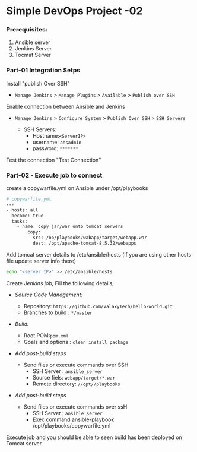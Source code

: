 # Simple DevOps Project -02

### Prerequisites:
1. Ansible server
2. Jenkins Server
3. Tocmat Server

### Part-01 Integration Setps

Install "publish Over SSH"
 - `Manage Jenkins` > `Manage Plugins` > `Available` > `Publish over SSH` 

Enable connection between Ansible and Jenkins

- `Manage Jenkins` > `Configure System` > `Publish Over SSH` > `SSH Servers` 

	- SSH Servers:
		- Hostname:`<ServerIP>`
		- username: `ansadmin`
		- password: `*******`
		
Test the connection "Test Connection"

### Part-02 - Execute job to connect 

create a copywarfile.yml on Ansible under /opt/playbooks

```sh 
# copywarfile.yml
---
- hosts: all 
  become: true
  tasks: 
    - name: copy jar/war onto tomcat servers
        copy:
          src: /op/playbooks/wabapp/target/webapp.war
          dest: /opt/apache-tomcat-8.5.32/webapps
```
Add tomcat server details  to /etc/ansible/hosts (if you are using other hosts file update server info there)
```sh
echo "<server_IP>" >> /etc/ansible/hosts
```
Create *Jenkins job*, Fill the following details,

   - *Source Code Management:*
      - Repository: `https://github.com/ValaxyTech/hello-world.git`
      - Branches to build : `*/master`  
   - *Build:*
     - Root POM:`pom.xml`
     - Goals and options : `clean install package`
	 
- *Add post-build steps*
    - Send files or execute commands over SSH
      - SSH Server : `ansible_server`
      - Source fiels: `webapp/target/*.war`
      - Remote directory:  `//opt//playbooks`
- *Add post-build steps*
    - Send files or execute commands over ssH
      - SSH Server : `ansible_server`
      - Exec command ansible-playbook /opt/playbooks/copywarfile.yml
		
Execute job and you should be able to seen build has been deployed on Tomcat server. 

		
